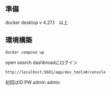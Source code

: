 ## 準備
 docker desktop v 4.27.1　以上

## 環境構築

```
docker compose up
```


open search dashbroadにログイン
```
http://localhost:5601/app/dev_tools#/console
```

初回はID PW
admin
admin